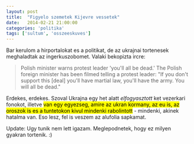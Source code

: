 ```yaml
---
layout: post
title:  "Figyelo szemetek Kijevre vessetek"
date:   2014-02-21 21:00:00
categories: 'politika'
tags: ['sultum', 'osszeeskuves']
---
```


Bar kerulom a hirportalokat es a politikat, de az ukrajnai tortenesek meghaladtak az ingerkuszobomet. Valaki bekopizta ircre:

<blockquote><p>Polish minister warns protest leader 'you'll all be dead.' The Polish foreign minister has been filmed telling a protest leader: "If you don't support this [deal] you'll have martial law, you'll have the army. You will all be dead."</p></blockquote>

Erdekes, erdekes. Szoval Ukrajna egy het alatt <em>elfogyasztott</em> ket vezerkari fonokot, illetve <mark>van egy egyezseg, amire az ukran kormany, az eu is, az oroszok is es a tuntetokon kivul mindenki rabolintott</mark> - mindenki, akinek hatalma van.
Eso lesz, fel is veszem az alufolia sapkamat.

Update: Ugy tunik nem lett igazam. Meglepodnetek, hogy ez milyen gyakran tortenik. :)